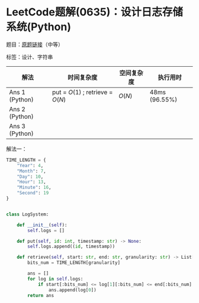 # LeetCode题解(0635)：设计日志存储系统(Python)

题目：[原题链接](https://leetcode-cn.com/problems/design-log-storage-system/)（中等）

标签：设计、字符串

| 解法           | 时间复杂度                       | 空间复杂度 | 执行用时      |
| -------------- | -------------------------------- | ---------- | ------------- |
| Ans 1 (Python) | put = $O(1)$ ; retrieve = $O(N)$ | $O(N)$     | 48ms (96.55%) |
| Ans 2 (Python) |                                  |            |               |
| Ans 3 (Python) |                                  |            |               |

解法一：

```python
TIME_LENGTH = {
    "Year": 4,
    "Month": 7,
    "Day": 10,
    "Hour": 13,
    "Minute": 16,
    "Second": 19
}


class LogSystem:

    def __init__(self):
        self.logs = []

    def put(self, id: int, timestamp: str) -> None:
        self.logs.append((id, timestamp))

    def retrieve(self, start: str, end: str, granularity: str) -> List[int]:
        bits_num = TIME_LENGTH[granularity]

        ans = []
        for log in self.logs:
            if start[:bits_num] <= log[1][:bits_num] <= end[:bits_num]:
                ans.append(log[0])
        return ans
```


